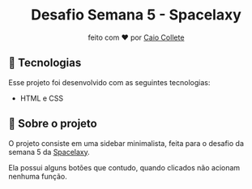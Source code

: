 <h1 align="center"> Desafio Semana 5 - Spacelaxy </h1>
<p align="center"> feito com ❤️ por <a href="https://github.com/caiocollete"> Caio Collete</a></p>

## 🚀 Tecnologias

Esse projeto foi desenvolvido com as seguintes tecnologias:

- HTML e CSS


## 📁 Sobre o projeto

O projeto consiste em uma sidebar minimalista, feita para o desafio da semana 5 da <a href="https://discord.gg/eTGHbKaQ4m">Spacelaxy</a>.

Ela possui alguns botões que contudo, quando clicados não acionam nenhuma função.
